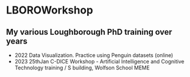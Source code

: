# LBOROWorkshop

## My various Loughborough PhD training over years

* 2022 Data Visualization. Practice using Penguin datasets (online) 
* 2023 25thJan C-DICE Workshop - Artificial Intelligence and Cognitive Technology training / S building, Wolfson School MEME
